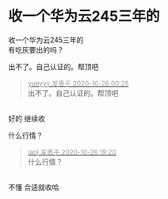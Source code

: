 # 收一个华为云245三年的


收一个华为云245三年的<br />
有吃灰要出的吗？

出不了。自己认证的。帮顶吧<img id="aimg_Os8IC" onclick="zoom(this, this.src, 0, 0, 0)" class="zoom" src="https://cdn.jsdelivr.net/gh/hishis/forum-master/public/images/patch.gif" onmouseover="img_onmouseoverfunc(this)" onload="thumbImg(this)" border="0" alt="" />

<div class="quote"><blockquote><font size="2"><a href="https://www.hostloc.com/forum.php?mod=redirect&amp;goto=findpost&amp;pid=9352030&amp;ptid=758424" target="_blank"><font color="#999999">yueyyy 发表于 2020-10-26 00:25</font></a></font><br />
出不了。自己认证的。帮顶吧</blockquote></div><br />
好的 继续收

什么行情？

<div class="quote"><blockquote><font size="2"><a href="https://www.hostloc.com/forum.php?mod=redirect&amp;goto=findpost&amp;pid=9355581&amp;ptid=758424" target="_blank"><font color="#999999">laoj 发表于 2020-10-26 19:20</font></a></font><br />
什么行情？</blockquote></div><br />
不懂 合适就收哈
